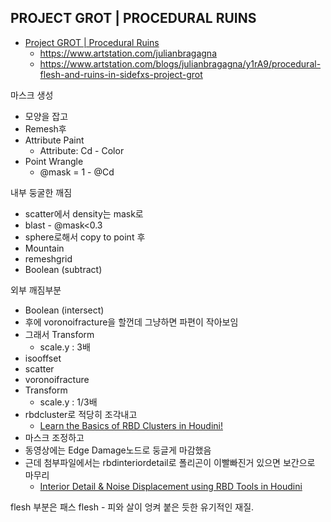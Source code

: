 
## PROJECT GROT | PROCEDURAL RUINS

- [Project GROT | Procedural Ruins](https://www.youtube.com/playlist?list=PLXNFA1EysfYkt23cgF7dKysTu7lLyNZBe)
  - <https://www.artstation.com/julianbragagna>
  - <https://www.artstation.com/blogs/julianbragagna/y1rA9/procedural-flesh-and-ruins-in-sidefxs-project-grot>

마스크 생성

- 모양을 잡고
- Remesh후
- Attribute Paint
  - Attribute:  Cd - Color
- Point Wrangle
  - @mask = 1 - @Cd

 내부 둥굴한 깨짐

- scatter에서 density는 mask로
- blast - @mask<0.3
- sphere로해서 copy to point 후
- Mountain
- remeshgrid
- Boolean (subtract)


 외부 깨짐부분

- Boolean (intersect)
- 후에 voronoifracture을 할껀데 그냥하면 파편이 작아보임
- 그래서 Transform
  - scale.y : 3배
- isooffset
- scatter
- voronoifracture
- Transform
  - scale.y : 1/3배
- rbdcluster로 적당히 조각내고
  - [Learn the Basics of RBD Clusters in Houdini!](https://www.youtube.com/watch?v=3ld1RK5DEo8)
- 마스크 조정하고
- 동영상에는 Edge Damage노드로 둥글게 마감했음
- 근데 첨부파일에서는 rbdinteriordetail로 폴리곤이 이빨빠진거 있으면 보간으로 마무리
  - [Interior Detail & Noise Displacement using RBD Tools in Houdini](https://www.youtube.com/watch?v=FOGrNuBGnz8)

flesh 부분은 패스 flesh - 피와 살이 엉켜 붙은 듯한 유기적인 재질.
 
